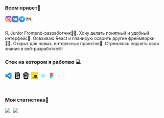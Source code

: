### Всем привет👋
<a href="https://www.instagram.com/too.shaaa/">
  <img align="left" alt="Perwak Instagram" width="22px" src="./icon/instagram.svg" />
</a>
<a href="https://vk.com/perwak">
  <img align="left" alt="Perwak VK" width="22px" src="./icon/vk.svg" />
</a>
<a href="https://t.me/perwak">
  <img align="left" alt="Perwak Telegram" width="22px" src="./icon/telegram.svg" />
</a>
<a href="mailto:rumpil666@gmail.com">
  <img align="left" alt="Perwak Mail" width="22px" src="./icon/gmail.svg" />
</a>

<br />
<br />


Я, Junior Frontend-разработчик👨‍💻. Хочу делать понятный и удобный интерфейс🙈. Осваиваю React и планирую освоить другие фреймворки👨‍🎓. Открыт для новых, интересных проектов📂. Стремлюсь поднять свои знания в веб-разработке🌐!

### Cтек на котором я работаю 💻
<p>
<img src="./icon/vsCode.svg" alt="VS Code" height="24">
<img src="./icon/html.svg" alt="HTML" height="24">
<img src="./icon/css.svg" alt="CSS" height="24">
<img src="./icon/javascript.svg" alt="JavaScript" height="24">
<img src="./icon/react.svg" alt="React" height="24">
<img src="./icon/figma.svg" alt="Figma" height="24" >
</p>

<br />

### Моя статистика📝
<div>
<a href="https://github-readme-stats.vercel.app/api?username=Rumpil666&hide=contribs&show_icons=true">
  <img  align="left" height="130" style="margin-right: 10px" src="https://github-readme-stats.vercel.app/api?username=Rumpil666&hide=contribs&show_icons=true" />
</a>
<a href="https://github-readme-stats.vercel.app/api/top-langs/?username=Rumpil666&layout=compact">
  <img align="left" height="130" src="https://github-readme-stats.vercel.app/api/top-langs/?username=Rumpil666&layout=compact" />
</a>
</div>